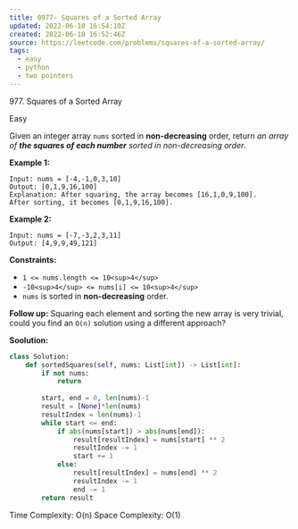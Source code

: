 ```yaml
---
title: 0977- Squares of a Sorted Array
updated: 2022-06-10 16:54:10Z
created: 2022-06-10 16:52:46Z
source: https://leetcode.com/problems/squares-of-a-sorted-array/
tags:
  - easy
  - python
  - two pointers
---
```


977\. Squares of a Sorted Array

Easy

Given an integer array `nums` sorted in **non-decreasing** order, return *an array of **the squares of each number** sorted in non-decreasing order*.

**Example 1:**

```
Input: nums = [-4,-1,0,3,10]
Output: [0,1,9,16,100]
Explanation: After squaring, the array becomes [16,1,0,9,100].
After sorting, it becomes [0,1,9,16,100].

```

**Example 2:**

```
Input: nums = [-7,-3,2,3,11]
Output: [4,9,9,49,121]

```

**Constraints:**

- `1 <= nums.length <= 10<sup>4</sup>`
- `-10<sup>4</sup> <= nums[i] <= 10<sup>4</sup>`
- `nums` is sorted in **non-decreasing** order.

**Follow up:** Squaring each element and sorting the new array is very trivial, could you find an `O(n)` solution using a different approach?

**Soolution:**

```python
class Solution:
    def sortedSquares(self, nums: List[int]) -> List[int]:
        if not nums:
            return
        
        start, end = 0, len(nums)-1
        result = [None]*len(nums)
        resultIndex = len(nums)-1
        while start <= end:
            if abs(nums[start]) > abs(nums[end]):
                result[resultIndex] = nums[start] ** 2
                resultIndex -= 1
                start += 1
            else:
                result[resultIndex] = nums[end] ** 2
                resultIndex -= 1
                end -= 1
        return result
```

Time Complexity: O(n)
Space Complexity: O(1)